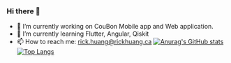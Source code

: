 ### Hi there 👋

- 🔭 I’m currently working on CouBon Mobile app and Web application.
- 🌱 I’m currently learning Flutter, Angular, Qiskit
- 📫 How to reach me: rick.huang@rickhuang.ca
[![Anurag's GitHub stats](https://github-readme-stats.vercel.app/api?username=Rick0317)](https://github.com/Rick0317/github-readme-stats)
[![Top Langs](https://github-readme-stats-git-masterrstaa-rickstaa.vercel.app/api/top-langs/?username=Rick0317)](https://github.com/Rick0317/github-readme-stats)
